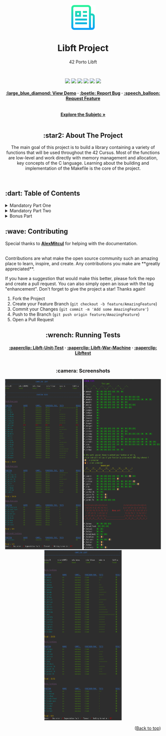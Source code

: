 <div align="center">
  <!-- Logo -->
  <a href="https://github.com/knoxvillie/libft">
  <img src="images/logo.png" alt="Logo" width="80" height="80">
  </a>

  <!-- Project Name -->
  <h1>Libft Project</h1>

  <!-- Short Description -->
  <p>42 Porto Libft</p>
</br>

  <!-- Badges -->
  <p>
    <img src="https://img.shields.io/badge/score-125%20%2F%20100-success?style=for-the-badge" />
    <img src="https://img.shields.io/github/repo-size/knoxvillie/libft?style=for-the-badge&logo=github">
    <img src="https://img.shields.io/github/languages/count/knoxvillie/libft?style=for-the-badge&logo=" />
    <img src="https://img.shields.io/github/languages/top/knoxvillie/libft?style=for-the-badge" />
    <img src="https://img.shields.io/github/last-commit/knoxvillie/libft?style=for-the-badge" />
    <img src="https://img.shields.io/badge/NORMINETTE-3.3.51-blue?style=for-the-badge&logo=" />
  </p>

  <!-- Tree -->
<h4>
    <a href="https://github.com/knoxvillie/libft">:large_blue_diamond: View Demo</a>
  <span> · </span>
    <a href="https://github.com/knoxvillie/libft">:beetle: Report Bug</a>
  <span> · </span>
    <a href="https://github.com/knoxvillie/libft">:speech_balloon: Request Feature</a>
</h4>

  <!-- Subject -->
</br>
  <a href="subject.pdf"><strong>Explore the Subjetc »</strong></a>
</br>
</br>

  <h2>:star2: About The Project</h2>
  <p>
    The main goal of this project is to build a library containing a variety of functions that will be used throughout the 42 Cursus. Most of the functions are low-level and work directly with memory management and allocation, key concepts of the C language. Learning about the building and implementation of the Makefile is the core of the project.
  </p>
</div>
</br>
<div>
  <h2>:dart: Table of Contents</h2>
<details>
  <summary>Mandatory Part One</summary>
  <ul>
  <details>
    <summary>ft_atoi.c</summary>
    <p>The ft_atoi() function converts the initial portion of the string pointed to by ptr to int representation. Not overflow protected.</p>
    </details>
  <details>
    <summary>ft_bzero.c</summary>
    <p>The ft_bzero() function writes n null bytes to the buffer. If n is zero, nothing is done.</p>
    </details>
  <details>
    <summary>ft_calloc.c</summary>
    <p>The ft_calloc() function contiguously allocates enough space for count objects that are size bytes of memory each. The allocated memory is filled with bytes of value zero.</p>
    </details>
  <details>
    <summary>ft_isalnum.c</summary>
    <p>The ft_isalnum() function tests for any character for which ft_isalpha or ft_isdigit is true.</p>
    </details>
  <details>
    <summary>ft_isascii.c</summary>
    <p>The ft_isascii() function tests for an ASCII character, which is any char between 0 and decimal 127(inclusive).</p>
    </details>
  <details>
    <summary>ft_isdigit.c</summary>
    <p>The ft_isdigit()function tests for a decimal digit character.</p>
    </details>
  <details>
    <summary>ft_isprint.c</summary>
    <p>The ft_isprint() function tests for any printing character including space (' ').</p>
    </details>
  <details>
    <summary>ft_memchr.c</summary>
    <p>The ft_memchr() function locates the first occurrence of a c in the string str.</p>
    </details>
  <details>
    <summary>ft_memcmp.c</summary>
    <p>The ft_memcmp() function compares byte string s1 against byte string s2.</p>
    </details>
  <details>
    <summary>ft_memcpy.c</summary>
    <p>The ft_memcpy() function copies n bytes from memory area src to memory area dest.</p>
    </details>
  <details>
    <summary>ft_memmove.c</summary>
    <p>The ft_memmove() function copies len bytes from string src to string dest.</p>
    </details>
  <details>
    <summary>ft_memset.c</summary>
    <p>The ft_memset() function writes n bytes of value c(converted to an unsigned char) to buffer.</p>
    </details>
  <details>
    <summary>ft_strchr.c</summary>
    <p>The ft_strchr() function locates the first occurrence of c(converted to a char) in the string pointed to by str.</p>
    </details>
  <details>
    <summary>ft_strdup.c</summary>
    <p>The ft_strdup() function allocates sufficient memory for a copy of the string str, does the copy, and returns a pointer to it.</p>
    </details>
  <details>
    <summary>ft_strdup.c</summary>
    <p>The ft_strdup() function allocates sufficient memory for a copy of the string str, does the copy, and returns a pointer to it.</p>
    </details>
  <details>
    <summary>ft_strlcat.c</summary>
    <p>The ft_strlcat() function concatenate strings with the same input parameters and output result as snprintf(3).</p>
    </details>
  <details>
    <summary>ft_strlcpy.c</summary>
    <p>The ft_strlcpy() function copies up to size - 1 characters from the NUL-terminated string src to dst, NUL-terminating the result.</p>
    </details>
  <details>
    <summary>ft_strlen.c</summary>
    <p>The ft_strlen() function computes the length of the string str.</p>
    </details>
  <details>
    <summary>ft_strncmp.c</summary>
    <p>The  ft_strncmp()  function  is similar, except it compares only the first (at most) n bytes of s1 and s2.</p>
    </details>
  <details>
    <summary>ft_strnstr.c</summary>
    <p>The ft_strnstr() function locates the first occurrence of the null-terminated string little in the string big.</p>
    </details>
  <details>
    <summary>ft_strrchr.c</summary>
    <p>The ft_strrchr() function is identical to ft_strchr(), except it locates the last occurrence of c.</p>
    </details>
  <details>
    <summary>ft_tolower.c</summary>
    <p>The tolower() function converts an upper-case letter to the corresponding lower-case letter.</p>
    </details>
  <details>
    <summary>ft_tolower.c</summary>
    <p>The toupper() function converts a lower-case letter to the corresponding upper-case letter.</p>
    </details>
  </ul>
</details>

<details>
  <summary>Mandatory Part Two</summary>
  <ul>
  <details>
    <summary>ft_itoa.c</summary>
    <p>Allocates (with malloc(3)) and returns a string representing the integer received as an argument.Negative numbers must be handled.</p>
    </details>
  <details>
    <summary>ft_putchar_fd.c</summary>
    <p>Outputs the character 'c' to the given file descriptor.</p>
    </details>
  <details>
    <summary>ft_putendl_fd.c</summary>
    <p>Outputs the string 's' to the given file descriptor followed by a newline.</p>
    </details>
  <details>
    <summary>ft_putnbr_fd.c</summary>
    <p>Outputs the integer 'n' to the given file descriptor.</p>
    </details>
  <details>
    <summary>ft_putstr_fd.c</summary>
    <p>Outputs the string 's' to the given file descriptor.</p>
    </details>
  <details>
    <summary>ft_split.c</summary>
    <p>Allocates (with malloc(3)) and returns an array of string obtained by splitting 's' using the character 'c' as a delimiter. The array must end with a NULL pointer.</p>
    </details>
  <details>
    <summary>ft_striteri.c</summary>
    <p>Applies the function 'f' on each character of the string 's' passed as argument, passing its index as first argument. Each character is passed by address to 'f' to be modified if necessary.</p>
    </details>
  <details>
    <summary>ft_strjoin.c</summary>
    <p>Allocates (with malloc(3)) and returns a new string, which is the result of the concatenation of 's1' and 's2'.</p>
    </details>
  <details>
    <summary>ft_strmapi.c</summary>
    <p>Applies the function 'f' to each character of the string 's', and passing its index as first argument to create a new string (with malloc(3)) resulting from successive applications of 'f'.</p>
    </details>
  <details>
    <summary>ft_strtrim.c</summary>
    <p>Allocates (with malloc(3)) and returns a copy of 's1' with the characters specified in 'set' removed from the beginning and the end of the strin</p>
    </details>
  <details>
    <summary>ft_substr.c</summary>
    <p>Allocates (with malloc(3)) and returns a substring from the string 's' The substring begins at index 'start' and is of maximum size 'len'.</p>
    </details>
  </ul>
</details>

<details>
  <summary>Bonus Part</summary>
  <ul>
  <details>
    <summary>ft_lstadd_back.c</summary>
    <p>Adds the node 'new' at the end of the list.</p>
    </details>
  <details>
    <summary>ft_lstadd_front.c</summary>
    <p>Adds the node 'new' at the beginning of the list.</p>
    </details>
  <details>
    <summary>ft_lstclear.c</summary>
    <p>Deletes the given node and every successor of that node, usign the function 'del'. Finally, the pointer to the list must be set to NULL.</p>
    </details>
  <details>
    <summary>ft_lstdelone.c</summary>
    <p>Takes as a parameter a node and frees the memory of the node's content usign the function 'del' given as a parameter and free the node.</p>
    </details>
  <details>
    <summary>ft_lstiter.c</summary>
    <p>Iterates the list 'lst' and applies the function 'f' on the content of each node.</p>
    </details>
  <details>
    <summary>ft_lstlast.c</summary>
    <p>Return the last node of the list.</p>
    </details>
  <details>
    <summary>ft_lstmap.c</summary>
    <p>Iterates the list 'lst' and applies the function 'f' on the content of each node.</p>
    </details>
  <details>
    <summary>ft_lstnew.c</summary>
    <p>Allocates (with malloc(3)) and returns a new node. The member variable 'content' is initialized with the value of the parameter 'content'.</p>
    </details>
  <details>
    <summary>ft_lstsize.c</summary>
    <p>Counts the number of nodes in a list.</p>
    </details>
  </ul>
</details>
</div>

 <!-- Contributing -->
<h2>:wave: Contributing</h2>
<p>Special thanks to <a href="https://github.com/AlexMitcul" target="_blank"><strong>AlexMitcul</strong></a> for helping with the documentation.</p>
</br>
Contributions are what make the open source community such an amazing place to learn, inspire, and create. Any contributions you make are **greatly appreciated**.

If you have a suggestion that would make this better, please fork the repo and create a pull request. You can also simply open an issue with the tag "enhancement".
Don't forget to give the project a star! Thanks again!

1. Fork the Project
2. Create your Feature Branch (`git checkout -b feature/AmazingFeature`)
3. Commit your Changes (`git commit -m 'Add some AmazingFeature'`)
4. Push to the Branch (`git push origin feature/AmazingFeature`)
5. Open a Pull Request


<h2 align="center">:wrench: Running Tests</h2>
<h4 align="center">
  <a href="https://github.com/alelievr/libft-unit-test" target="_blank">:paperclip: Libft-Unit-Test</a>
<span> · </span>
  <a href="https://github.com/knoxvillie/libft" target="_blank">:paperclip: Libft-War-Machine</a>
<span> · </span>
  <a href="https://github.com/knoxvillie/libft" target="_blank">:paperclip: Libftest</a>
<br/>
<br/>
</h4>
<h3 align="center">:camera: Screenshots</h3>
<p align="center">
<img src="images/pic3.png" alt="Libft-Unit-Test" width="250" height="550"/>
<img src="images/pic4.png" alt="Libft-Unit-Test" width="250" height="550"/>
<img src="images/pic5.png" alt="Libft-Unit-Test" width="250" height="550"/>
</p>
<p align="right">(<a href="#readme-top">Back to top</a>)</p>

